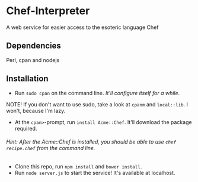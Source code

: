 
# Chef-Interpreter
A web service for easier access to the esoteric language Chef

## Dependencies
Perl, cpan and nodejs

## Installation

- Run `sudo cpan` on the command line. *It'll configure itself for a while*. 

NOTE! If you don't want to use sudo, take a look at `cpanm` and `local::lib`. I won't, because I'm lazy.

- At the `cpan>`-prompt, run `install Acme::Chef`. It'll download the package required.

###### Hint: After the Acme::Chef is installed, you should be able to use `chef recipe.chef` from the command line.

- Clone this repo, run `npm install` and `bower install`.
- Run `node server.js` to start the service! It's available at localhost.

